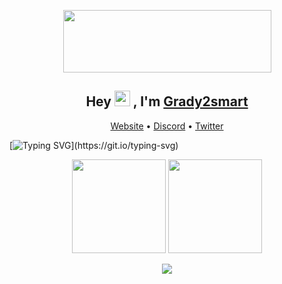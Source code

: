 <p align="center">
  <img src="https://techdech.github.io/img/appban.png" width="333" height="100">
</p>	
   
<h2 align="center">Hey <img src="https://media.giphy.com/media/hvRJCLFzcasrR4ia7z/giphy.gif" width="25px"> , I'm <a href="https://github.com/techdech">Grady2smart</a></h2>
<p align="center">
  <a href="https://techdech.github.io/">Website</a> •
  <a href="s">Discord</a> •
  <a href="https://twitter.com/grady2smart">Twitter</a>
</p>

[![Typing SVG](https://readme-typing-svg.herokuapp.com?color=%2336BCF7&lines=I+am+a+web+developer;jailbreak+enthusiast;and+student!)](https://git.io/typing-svg)

<p align= "center">
  <img height= "150" src="https://github-readme-stats.vercel.app/api?username=techdech&theme=react&show_icons=true&include_all_commits=true" />
  <img height= "150" src="https://github-readme-stats.vercel.app/api/top-langs/?username=techdech&theme=react&layout=compact" />
</p>

<p align="center">
    <img src="https://profile-counter.glitch.me/techdech/count.svg" />
</p>
